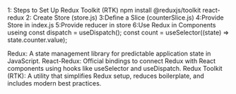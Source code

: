 1: Steps to Set Up Redux Toolkit (RTK)
   npm install @reduxjs/toolkit react-redux
2: Create Store (store.js)
3:Define a Slice (counterSlice.js)
4:Provide Store in index.js
5:Provide reducer in store
6:Use Redux in Components useing 
    const dispatch = useDispatch();
    const count = useSelector((state) => state.counter.value);



Redux: A state management library for predictable application state in JavaScript.
React-Redux: Official bindings to connect Redux with React components using hooks like useSelector and useDispatch.
Redux Toolkit (RTK): A utility that simplifies Redux setup, reduces boilerplate, and includes modern best practices.













